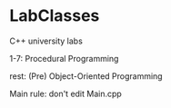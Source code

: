 # LabClasses

C++ university labs 

1-7:   Procedural Programming

rest:  (Pre) Object-Oriented Programming

Main rule: don't edit Main.cpp
